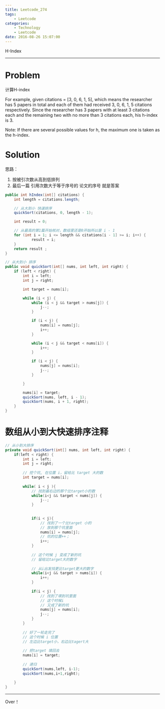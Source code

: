 ```yaml
---
title: Leetcode_274
tags:
	- Leetcode
categories:
	- Technology
	- Leetcode
date: 2016-08-26 15:07:00
---
```

H-Index

<!-- more -->

***

# Problem
计算H-index

For example, given citations = [3, 0, 6, 1, 5], which means the researcher has 5 papers in total and each of them had received 3, 0, 6, 1, 5 citations respectively. Since the researcher has 3 papers with at least 3 citations each and the remaining two with no more than 3 citations each, his h-index is 3.

Note: If there are several possible values for h, the maximum one is taken as the h-index.

# Solution
思路：
1. 按被引次数从高到低排列
2. 最后一篇 引用次数大于等于序号的 论文的序号 就是答案

``` java
public int hIndex(int[] citations) {
	int length = citations.length;

	// 从大到小 快速排序
	quickSort(citations, 0, length - 1);

	int result = 0;

	// 从最高的第1篇开始核对，数组里还是0开始所以是 i - 1 
	for (int i = 1; i <= length && citations[i - 1] >= i; i++) {
			result = i;
	}
	return result ;
}

// 从大到小 排序
public void quickSort(int[] nums, int left, int right) {
	if (left < right) {
		int i = left;
		int j = right;

		int target = nums[i];

		while (i < j) {
			while (i < j && target > nums[j]) {
				j--;
			}

			if (i < j) {
				nums[i] = nums[j];
				i++;
			}

			while (i < j && target < nums[i]) {
				i++;
			}

			if (i < j) {
				nums[j] = nums[i];
				j--;
			}

		}

		nums[i] = target;
		quickSort(nums, left, i - 1);
		quickSort(nums, i + 1, right);
	}
}
```

# 数组从小到大快速排序注释
``` java
// 从小到大排序
private void quickSort(int[] nums, int left, int right) {
	if(left < right) {
		int i = left;
		int j = right;
		
		// 挖个坑, 在位置 i，留给比 target 大的数
		int target = nums[i];
		
		while( i < j ){
			// 找到最右边的那个比target小的数
			while(i<j && target < nums[j]) {
				j--;
			}
				
				
			if(i < j){
				// 找到了一个比target 小的
				// 放到那个坑里面
				nums[i] = nums[j];
				// 坑的位置++；
				i++;
			}
			
			// 这个时候 j 变成了新的坑
			// 留给比target大的数字
			
			// 从i出发找更比target更大的数字
			while(i<j && target > nums[i]) {
				i++;
			}
			
			if(i < j) {
				// 找到了填到坑里面
				// 这个时候i
				// 又成了新的坑
				nums[j] = nums[i];
				j--;
			}
		}
		
		// 好了一轮走完了
		// 这个时候 i 位置
		// 左边比target小，右边比tagert大
		
		// 把target 填回去
		nums[i] = target;
		
		// 递归
		quickSort(nums,left, i-1);
		quickSort(nums,i+1,right);
			
	}
}
```


*** 

Over！










































